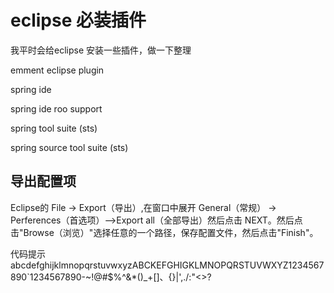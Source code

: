 # eclipse 必装插件

我平时会给eclipse 安装一些插件，做一下整理

emment eclipse plugin

spring ide 

spring ide roo support

spring tool suite (sts)


spring source tool suite (sts)



## 导出配置项
Eclipse的 File -> Export（导出）,在窗口中展开 General（常规） -> Perferences（首选项）-->Export all（全部导出）然后点击 NEXT。然后点击"Browse（浏览）"选择任意的一个路径，保存配置文件，然后点击"Finish"。




代码提示
abcdefghijklmnopqrstuvwxyzABCKEFGHIGKLMNOPQRSTUVWXYZ1234567890`1234567890-~!@#$%^&*()_+[]、{}|',./:"<>?